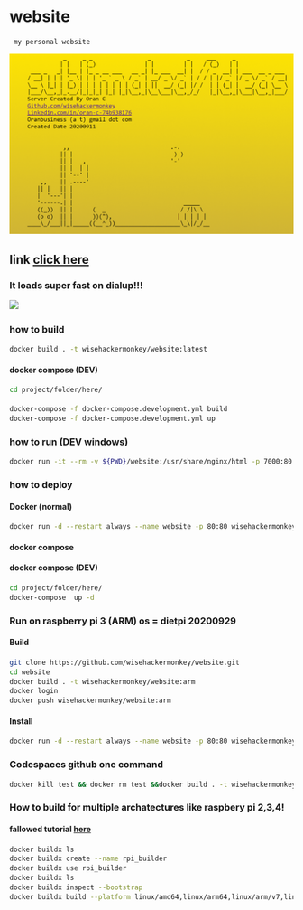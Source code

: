 # website
```text
 my personal website
```

![](./screen_v1.png)
## link [click here](orancollins.com)

### It loads super fast on dialup!!!
![](./dialup_speed.gif)
### how to build 
```bash
docker build . -t wisehackermonkey/website:latest
```
#### docker compose (DEV)
```bash
cd project/folder/here/

docker-compose -f docker-compose.development.yml build
docker-compose -f docker-compose.development.yml up
```


### how to run  (DEV windows)
```bash
docker run -it --rm -v ${PWD}/website:/usr/share/nginx/html -p 7000:80 wisehackermonkey/website:latest
```


### how to deploy
#### Docker (normal)
```bash
docker run -d --restart always --name website -p 80:80 wisehackermonkey/website:latest
```
#### docker compose
#### docker compose (DEV)
```bash
cd project/folder/here/
docker-compose  up -d
```
### Run on raspberry pi 3 (ARM) os = dietpi 20200929
#### Build
```bash
git clone https://github.com/wisehackermonkey/website.git
cd website
docker build . -t wisehackermonkey/website:arm
docker login
docker push wisehackermonkey/website:arm 
```

#### Install
```bash
docker run -d --restart always --name website -p 80:80 wisehackermonkey/website:arm
```

### Codespaces github one command
```bash
docker kill test && docker rm test &&docker build . -t wisehackermonkey/website:latest&&docker run -d --restart always --name test -p 80:80 wisehackermonkey/website:latest
```

### How to build for multiple archatectures like raspbery pi 2,3,4!
#### fallowed tutorial [here](https://collabnix.com/building-arm-based-docker-images-on-docker-desktop-made-possible-using-buildx/)
```bash
docker buildx ls
docker buildx create --name rpi_builder
docker buildx use rpi_builder
docker buildx ls
docker buildx inspect --bootstrap
docker buildx build --platform linux/amd64,linux/arm64,linux/arm/v7,linux/arm/v6 -t wisehackermonkey/website --push .
```
